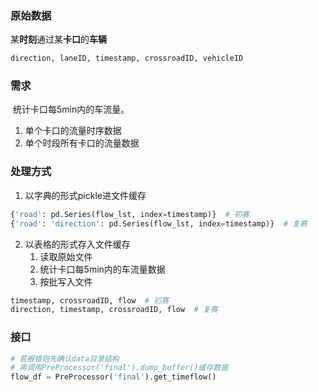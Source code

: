 ### 原始数据

​	某**时刻**通过某**卡口**的**车辆**

```python
direction, laneID, timestamp, crossroadID, vehicleID
```



### 需求

​	统计卡口每5min内的车流量。

1. 单个卡口的流量时序数据
2. 单个时段所有卡口的流量数据



### 处理方式

1. 以字典的形式pickle进文件缓存

```python
{'road': pd.Series(flow_lst, index=timestamp)}	# 初赛
{'road': 'direction': pd.Series(flow_lst, index=timestamp)}  # 复赛
```

2. 以表格的形式存入文件缓存
   1. 读取原始文件
   2. 统计卡口每5min内的车流量数据
   3. 按批写入文件

```python
timestamp, crossroadID, flow  # 初赛
direction, timestamp, crossroadID, flow  # 复赛
```

### 接口
```python
# 若报错则先确认data目录结构
# 再调用PreProcessor('final').dump_buffer()缓存数据
flow_df = PreProcessor('final').get_timeflow() 
```